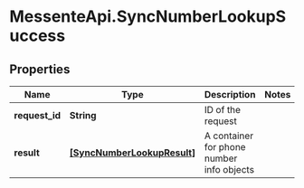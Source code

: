 # MessenteApi.SyncNumberLookupSuccess

## Properties

Name | Type | Description | Notes
------------ | ------------- | ------------- | -------------
**request_id** | **String** | ID of the request | 
**result** | [**[SyncNumberLookupResult]**](SyncNumberLookupResult.md) | A container for phone number info objects | 


